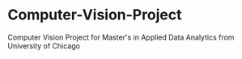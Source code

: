 # Computer-Vision-Project
Computer Vision Project for Master's in Applied Data Analytics from University of Chicago
